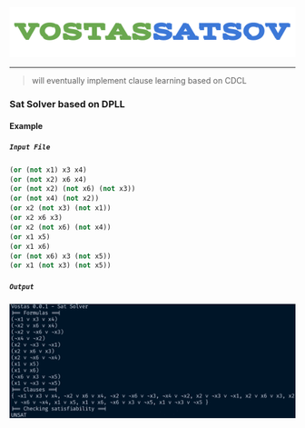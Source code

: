 <div align="center">
<img src="./static/vostas.png" />
</div>
<hr/>

> will eventually implement clause learning based on CDCL

### Sat Solver based on DPLL

#### Example

##### `Input File`
```scheme
(or (not x1) x3 x4)
(or (not x2) x6 x4)
(or (not x2) (not x6) (not x3))
(or (not x4) (not x2))
(or x2 (not x3) (not x1))
(or x2 x6 x3)
(or x2 (not x6) (not x4))
(or x1 x5)
(or x1 x6)
(or (not x6) x3 (not x5))
(or x1 (not x3) (not x5))
```

##### `Output`
<img src="./static/out1.png" />
